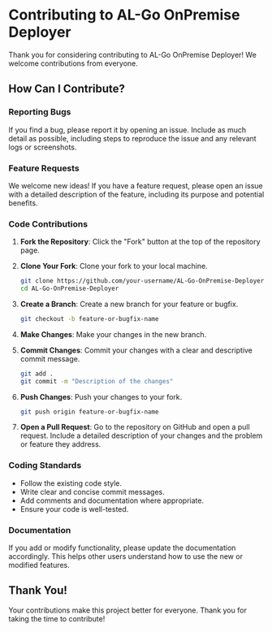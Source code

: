 # Contributing to AL-Go OnPremise Deployer

Thank you for considering contributing to AL-Go OnPremise Deployer! We welcome contributions from everyone.

## How Can I Contribute?

### Reporting Bugs

If you find a bug, please report it by opening an issue. Include as much detail as possible, including steps to reproduce the issue and any relevant logs or screenshots.

### Feature Requests

We welcome new ideas! If you have a feature request, please open an issue with a detailed description of the feature, including its purpose and potential benefits.

### Code Contributions

1. **Fork the Repository**: Click the "Fork" button at the top of the repository page.

2. **Clone Your Fork**: Clone your fork to your local machine.
   ```bash
   git clone https://github.com/your-username/AL-Go-OnPremise-Deployer.git
   cd AL-Go-OnPremise-Deployer
   ```

3. **Create a Branch**: Create a new branch for your feature or bugfix.
   ```bash
   git checkout -b feature-or-bugfix-name
   ```

4. **Make Changes**: Make your changes in the new branch.

5. **Commit Changes**: Commit your changes with a clear and descriptive commit message.
   ```bash
   git add .
   git commit -m "Description of the changes"
   ```

6. **Push Changes**: Push your changes to your fork.
   ```bash
   git push origin feature-or-bugfix-name
   ```

7. **Open a Pull Request**: Go to the repository on GitHub and open a pull request. Include a detailed description of your changes and the problem or feature they address.

### Coding Standards

- Follow the existing code style.
- Write clear and concise commit messages.
- Add comments and documentation where appropriate.
- Ensure your code is well-tested.

### Documentation

If you add or modify functionality, please update the documentation accordingly. This helps other users understand how to use the new or modified features.


## Thank You!

Your contributions make this project better for everyone. Thank you for taking the time to contribute!
